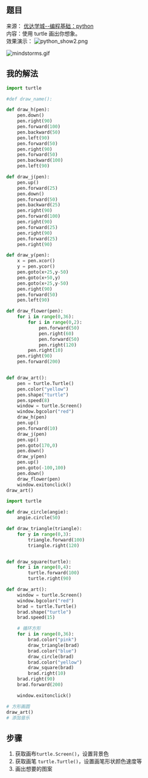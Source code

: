 ## 题目

来源： [优达学城--编程基础：python](https://cn.udacity.com/course/programming-foundations-with-python--ud036)  
内容：使用 turtle 画出你想象。  
效果演示：
![python_show2.png](http://upload-images.jianshu.io/upload_images/4988302-0f120380498707d1.png?imageMogr2/auto-orient/strip%7CimageView2/2/w/1240)

![mindstorms.gif](http://upload-images.jianshu.io/upload_images/4988302-f7006a930912e436.gif?imageMogr2/auto-orient/strip)

## 我的解法
```python
import turtle

#def draw_name():

def draw_h(pen):
	pen.down()
	pen.right(90)
	pen.forward(100)
	pen.backward(50)
	pen.left(90)
	pen.forward(50)
	pen.right(90)
	pen.forward(50)
	pen.backward(100)
	pen.left(90)

def draw_j(pen):
	pen.up()
	pen.forward(25)
	pen.down()
	pen.forward(50)
	pen.backward(25)
	pen.right(90)
	pen.forward(100)
	pen.right(90)
	pen.forward(25)
	pen.right(90)
	pen.forward(25)
	pen.right(90)

def draw_y(pen):
	x = pen.xcor()
	y = pen.ycor()
	pen.goto(x+25,y-50)
	pen.goto(x+50,y)
	pen.goto(x+25,y-50)
	pen.right(90)
	pen.forward(50)
	pen.left(90)

def draw_flower(pen):
	for i in range(0,36):
		for i in range(0,2):
			pen.forward(50)
			pen.right(60)
			pen.forward(50)
			pen.right(120)
		pen.right(10)
	pen.right(90)
	pen.forward(200)


def draw_art():
	pen = turtle.Turtle()
	pen.color("yellow")
	pen.shape("turtle")
	pen.speed(8)
	window = turtle.Screen()
	window.bgcolor("red")	
	draw_h(pen)
	pen.up()
	pen.forward(10)
	draw_j(pen)
	pen.up()
	pen.goto(170,0)
	pen.down()
	draw_y(pen)
	pen.up()
	pen.goto(-100,100)
	pen.down()
	draw_flower(pen)
	window.exitonclick()
draw_art()
```
```python
import turtle

def draw_circle(angie):	
	angie.circle(50)

def draw_triangle(triangle):
	for y in range(0,3):
		triangle.forward(100)
		triangle.right(120)


def draw_square(turtle):
	for i in range(0,4):
		turtle.forward(100)
		turtle.right(90)

def draw_art():
	window = turtle.Screen()
	window.bgcolor("red")
	brad = turtle.Turtle()
	brad.shape("turtle")
	brad.speed(15)

	# 循环方形
	for i in range(0,36):
		brad.color("pink")
		draw_triangle(brad)
		brad.color("blue")
		draw_circle(brad)
		brad.color("yellow")
		draw_square(brad)	
		brad.right(10)
	brad.right(90)
	brad.forward(200)

	window.exitonclick()

# 方形画圆
draw_art()
# 添加音乐
```
## 步骤
1. 获取画布`turtle.Screen()`，设置背景色
2. 获取画笔 `turtle.Turtle()`，设置画笔形状颜色速度等
3. 画出想要的图案

